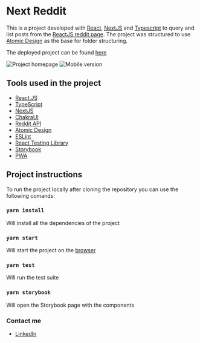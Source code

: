 # Next Reddit

This is a project developed with [React](https://pt-br.reactjs.org/), [NextJS](https://nextjs.org/) and [Typescript](https://www.typescriptlang.org/)
to query and list posts from the [ReactJS reddit page](https://www.reddit.com/r/reactjs).
The project was structured to use [Atomic Design](https://github.com/danilowoz/react-atomic-design) as the base for folder structuring.

The deployed project can be found [here](https://next-reddit.vercel.app/)

![Project homepage](https://user-images.githubusercontent.com/56564029/135121941-b53d5c8c-31e5-4791-9bb9-49fcfb91a034.png)
![Mobile version](https://user-images.githubusercontent.com/56564029/135122276-80b4a193-43ef-4563-a311-421b284565d3.png)

## Tools used in the project

- [React.JS](https://pt-br.reactjs.org/)
- [TypeScript](https://www.typescriptlang.org/)
- [NextJS](https://nextjs.org/)
- [ChakraUI](https://chakra-ui.com/)
- [Reddit API](https://www.reddit.com/dev/api/)
- [Atomic Design](https://github.com/danilowoz/react-atomic-design)
- [ESLint](https://eslint.org/)
- [React Testing Library](https://testing-library.com/)
- [Storybook](https://storybook.js.org/)
- [PWA](https://web.dev/progressive-web-apps/)


## Project instructions

To run the project locally after cloning the repository you can use the following comands:

### `yarn install`

Will install all the dependencies of the project

### `yarn start`

Will start the project on the [browser](http://localhost:3000)

### `yarn test`

Will run the test suite

### `yarn storybook`

Will open the Storybook page with the components

### Contact me

- [LinkedIn](https://www.linkedin.com/in/camille-ramos-316abb194/)
